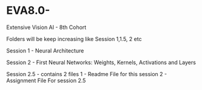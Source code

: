# EVA8.0-
Extensive Vision AI - 8th Cohort


Folders will be keep increasing like Session 1,1.5, 2 etc

Session 1 - Neural Architecture

Session 2 - First Neural Networks: Weights, Kernels, Activations and Layers

Session 2.5 - contains 2 files 
              1 - Readme File for this session
              2 - Assignment File For session 2.5
